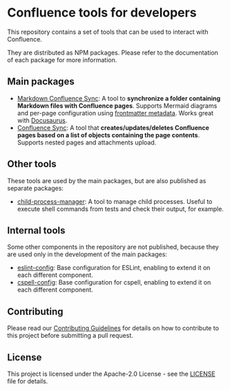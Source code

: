 # Confluence tools for developers

This repository contains a set of tools that can be used to interact with Confluence.

They are distributed as NPM packages. Please refer to the documentation of each package for more information.

## Main packages

* [Markdown Confluence Sync](components/markdown-confluence-sync/README.md): A tool to __synchronize a folder containing Markdown files with Confluence pages__. Supports Mermaid diagrams and per-page configuration using [frontmatter metadata](https://jekyllrb.com/docs/front-matter/). Works great with [Docusaurus](https://docusaurus.io/).
* [Confluence Sync](components/confluence-sync/README.md): A tool that __creates/updates/deletes Confluence pages based on a list of objects containing the page contents__. Supports nested pages and attachments upload.

## Other tools

These tools are used by the main packages, but are also published as separate packages:

* [child-process-manager](components/child-process-manager/README.md): A tool to manage child processes. Useful to execute shell commands from tests and check their output, for example.

## Internal tools

Some other components in the repository are not published, because they are used only in the development of the main packages:

* [eslint-config](components/eslint-config/README.md): Base configuration for ESLint, enabling to extend it on each different component.
* [cspell-config](components/cspell-config/README.md): Base configuration for cspell, enabling to extend it on each different component.

## Contributing

Please read our [Contributing Guidelines](./.github/CONTRIBUTING.md) for details on how to contribute to this project before submitting a pull request.

## License

This project is licensed under the Apache-2.0 License - see the [LICENSE](./LICENSE) file for details.
